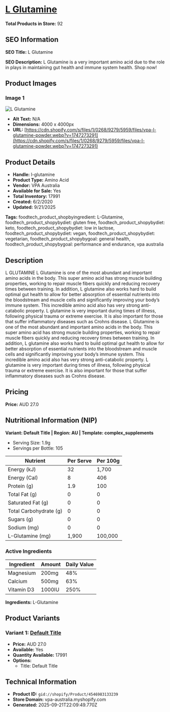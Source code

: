 # [L Glutamine](https://vpa-australia.myshopify.com/products/l-glutamine)

**Total Products in Store:** 92

## SEO Information

**SEO Title:** L Glutamine

**SEO Description:** L Glutamine is a very important amino acid due to the role in plays in maintaining gut health and immune system health. Shop now!

## Product Images

### Image 1
![L Glutamine](https://cdn.shopify.com/s/files/1/0268/9279/5959/files/vpa-l-glutamine-powder.webp?v=1747273291)

- **Alt Text:** N/A
- **Dimensions:** 4000 x 4000px
- **URL:** [https://cdn.shopify.com/s/files/1/0268/9279/5959/files/vpa-l-glutamine-powder.webp?v=1747273291](https://cdn.shopify.com/s/files/1/0268/9279/5959/files/vpa-l-glutamine-powder.webp?v=1747273291)

## Product Details

- **Handle:** l-glutamine
- **Product Type:** Amino Acid
- **Vendor:** VPA Australia
- **Available for Sale:** Yes
- **Total Inventory:** 17991
- **Created:** 6/2/2020
- **Updated:** 9/21/2025

**Tags:** foodtech_product_shopbyingredient: L-Glutamine, foodtech_product_shopybydiet: gluten free, foodtech_product_shopybydiet: keto, foodtech_product_shopybydiet: low in lactose, foodtech_product_shopybydiet: vegan, foodtech_product_shopybydiet: vegetarian, foodtech_product_shopybygoal: general health, foodtech_product_shopybygoal: performance and endurance, vpa australia

## Description

L GLUTAMINE L Glutamine is one of the most abundant and important amino acids in the body. This super amino acid has strong muscle building properties, working to repair muscle fibers quickly and reducing recovery times between training. In addition, L glutamine also works hard to build optimal gut health to allow for better absorption of essential nutrients into the bloodstream and muscle cells and significantly improving your body’s immune system. This incredible amino acid also has very strong anti-catabolic property. L glutamine is very important during times of illness, following physical trauma or extreme exercise. It is also important for those that suffer inflammatory diseases such as Crohns disease. L Glutamine is one of the most abundant and important amino acids in the body. This super amino acid has strong muscle building properties, working to repair muscle fibers quickly and reducing recovery times between training. In addition, L glutamine also works hard to build optimal gut health to allow for better absorption of essential nutrients into the bloodstream and muscle cells and significantly improving your body’s immune system. This incredible amino acid also has very strong anti-catabolic property. L glutamine is very important during times of illness, following physical trauma or extreme exercise. It is also important for those that suffer inflammatory diseases such as Crohns disease.

## Pricing

**Price:** AUD 27.0

## Nutritional Information (NIP)

**Variant: Default Title | Region: AU | Template: complex_supplements**

- Serving Size: 1.9g
- Servings per Bottle: 105

| Nutrient | Per Serve | Per 100g |
|----------|-----------|----------|
| Energy (kJ) | 32 | 1,700 |
| Energy (Cal) | 8 | 406 |
| Protein (g) | 1.9 | 100 |
| Total Fat (g) | 0 | 0 |
| Saturated Fat (g) | 0 | 0 |
| Total Carbohydrate (g) | 0 | 0 |
| Sugars (g) | 0 | 0 |
| Sodium (mg) | 0 | 0 |
| L-Glutamine (mg) | 1,900 | 100,000 |

### Active Ingredients

| Ingredient | Amount | Daily Value |
|------------|--------|-------------|
| Magnesium | 200mg | 48% |
| Calcium | 500mg | 63% |
| Vitamin D3 | 1000IU | 250% |

**Ingredients:** L-Glutamine

## Product Variants

### Variant 1: [Default Title](https://vpa-australia.myshopify.com/products/l-glutamine)

- **Price:** AUD 27.0
- **Available:** Yes
- **Quantity Available:** 17991
- **Options:**
  - Title: Default Title

## Technical Information

- **Product ID:** `gid://shopify/Product/4546983133239`
- **Store Domain:** vpa-australia.myshopify.com
- **Generated:** 2025-09-21T22:09:49.770Z

